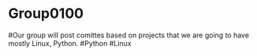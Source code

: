 # Group0100
#Our group will post comittes based on projects that we are going to have mostly Linux, Python.
#Python
#Linux
